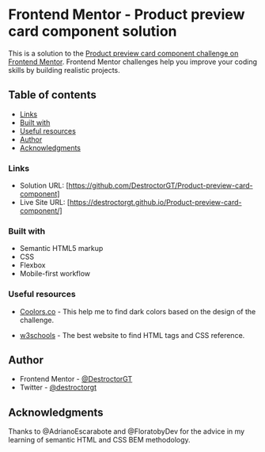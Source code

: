 # Frontend Mentor - Product preview card component solution

This is a solution to the [Product preview card component challenge on Frontend Mentor](https://www.frontendmentor.io/challenges/product-preview-card-component-GO7UmttRfa). Frontend Mentor challenges help you improve your coding skills by building realistic projects.

## Table of contents

- [Links](#links)
- [Built with](#built-with)
- [Useful resources](#useful-resources)
- [Author](#author)
- [Acknowledgments](#acknowledgments)

### Links

- Solution URL: [https://github.com/DestroctorGT/Product-preview-card-component]
- Live Site URL: [https://destroctorgt.github.io/Product-preview-card-component/]

### Built with

- Semantic HTML5 markup
- CSS
- Flexbox
- Mobile-first workflow

### Useful resources

- [Coolors.co](https://coolors.co) - This help me to find dark colors based on the design of the challenge.

- [w3schools](https://www.w3schools.com/default.asp) - The best website to find HTML tags and CSS reference.

## Author

- Frontend Mentor - [@DestroctorGT](https://www.frontendmentor.io/profile/DestroctorGT)
- Twitter - [@destroctorgt](https://twitter.com/destroctorgt)

## Acknowledgments

Thanks to @AdrianoEscarabote and @FloratobyDev for the advice in my learning of semantic HTML and CSS BEM methodology.
